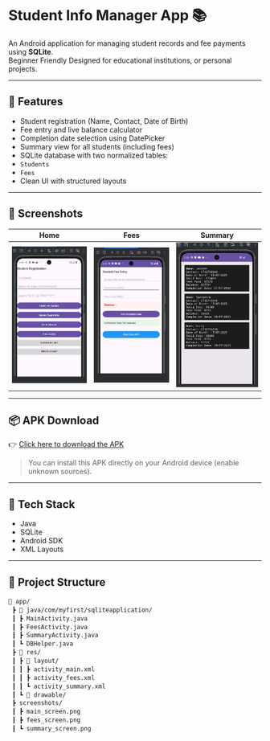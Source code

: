 # Student Info Manager App 📚

An Android application for managing student records and fee payments using **SQLite**.  
Beginner Friendly Designed for educational institutions, or personal projects.

---

## 🎯 Features

-  Student registration (Name, Contact, Date of Birth)
-  Fee entry and live balance calculator
-  Completion date selection using DatePicker
-  Summary view for all students (including fees)
-  SQLite database with two normalized tables:
  - `Students`
  - `Fees`
-  Clean UI with structured layouts

---

## 📸 Screenshots

| Home | Fees | Summary |
|------|------|---------|
| ![Main Screen](AndroidStudioProjects/SQliteApplication/screenshots/main_screen.png) | ![Fees Screen](AndroidStudioProjects/SQliteApplication/screenshots/fees_screen.png) | ![Summary Screen](AndroidStudioProjects/SQliteApplication/screenshots/summary_screen.png) |

---

## 📦 APK Download

👉 [Click here to download the APK](https://github.com/kennethkimosop/StudentInfoManagerApp/releases/latest)

> You can install this APK directly on your Android device (enable unknown sources).

---

## 🧠 Tech Stack

- Java
- SQLite
- Android SDK
- XML Layouts

---

## 📁 Project Structure

```bash
📁 app/
 ┣ 📂 java/com/myfirst/sqliteapplication/
 ┃ ┣ MainActivity.java
 ┃ ┣ FeesActivity.java
 ┃ ┣ SummaryActivity.java
 ┃ ┗ DBHelper.java
 ┣ 📂 res/
 ┃ ┣ 📂 layout/
 ┃ ┃ ┣ activity_main.xml
 ┃ ┃ ┣ activity_fees.xml
 ┃ ┃ ┗ activity_summary.xml
 ┃ ┗ 📂 drawable/
 ┣ screenshots/
 ┃ ┣ main_screen.png
 ┃ ┣ fees_screen.png
 ┃ ┗ summary_screen.png
